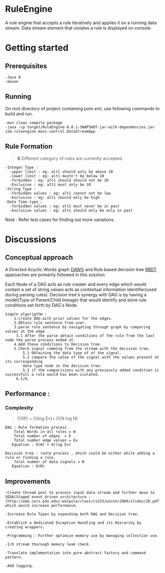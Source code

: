 # RuleEngine
A rule engine that accepts a rule iteratively and applies it on a running data stream.
Data stream element that violates a rule is displayed on console.

# Getting started
## Prerequisites

    -Java 8
    -maven

## Running
On root directory of project containing pom.xml, use following commands to build and run.
    
    -mvn clean compile package
    -java -cp target/RuleEngine-0.0.1-SNAPSHOT-jar-with-dependencies.jar com.ruleengine.main.control.DataStreamApp


## Rule Formation 
> **8** Different category of rules are currently accepted.
       
    -Integer Type :
      -upper limit : eg: alt1 should only be above 10
      -lower limit : eg: alt1 mustn't be below 10
      -forbidden : eg: alt1 should should not be 10
      -Exclusive : eg: alt1 must only be 10
    -String Type :
      -forbidden values : eg: alt1 cannot not be low
      -Exclusive : eg: alt1 should only be high
    -Date Time type :
      -forbidden values : eg: alt1 must never be in past
      -Exclusive values : eg: alt1 should only be only in past
 Note : Refer test cases for finding out more variations.


# Discussions

## Conceptual approach

A Directed Acyclic Words graph [DAWG](https://en.wikipedia.org/wiki/Directed_acyclic_word_graph) and Rule based 
decision tree [RBDT](publication/221343165_RBDT-1_A_New_Rule-Based_Decision_Tree_Generation_Technique) approaches are primarily followed in this solution.

Each Node of a DAG acts as rule creater and every edge which would contain a set of string values acts as contextual 
information identifier(used during parsing rules). Decision tree's synergy with DAG is by having a model(Type of 
Parent/Child lineage) that would identify and store rule conditions set forth by DAG's Node.

    Simple algorigthm :
        1.Create DAG with prior values for the edges.
        2.Obtain rule sentence from user.
        3.parse rule sentence by navigating through graph by comparing values at the edge .
         3.1 After the parse obtain conditions of the rule from the last node the parse process ended at.
        4.Add those conditions to Decision tree.
        5.Check signal comming from the stream with the decision tree. 
            5.1 Obtaining the data type of of the signal.
            5.2 compare the value of the signal with the values present at its corresponding 
            data type node in the decision tree.
            5.3 if the comparisions with any previously added condition is successfull a rule would has been violated.
         6.I/O.
        
            
## Performance : 
### Complexity

> O(W) + O(log Ev)+ O(N log N)

    DAG : Rule formation process
        Total Words in all rules = W
        Total number of edges  = E
        Total number edge values = Ev
       Equation : O(W) + O(log Ev)
    
    Decision tree : route process , which could be either while adding a rule or finding a rule.
        Total number of data signals = N
       Equation : O(N)

## Improvements
    -Create thread pool to process input data stream and further move to SEDA(Staged event driven architecture : 
    (http://web.cecs.pdx.edu/~walpole/class/cs533/winter2009/slides/2b.pdf) which would increase performance.
    
    -Increase Rule Types by expanding both DAG and Decision tree.
    
    -Establish a dedicated Exception Handling and its Hierarchy by creating wrappers.
    
    -Programming : Further optimise memory use by managing collection use.
    
    -I/O stream thorough memory leak check.
    
    -Translate implementation into pure abstract factory and command pattern.
    
    -Add logging.
